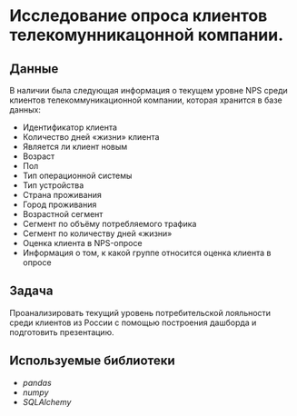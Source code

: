 # Исследование опроса клиентов телекомунникацонной компании.


## Данные

В наличии была следующая информация о текущем уровне NPS среди клиентов телекоммуникационной компании, которая хранится в базе данных:
- Идентификатор клиента
- Количество дней «жизни» клиента
- Является ли клиент новым
- Возраст
- Пол  
- Тип операционной системы
- Тип устройства
- Страна проживания
- Город проживания
- Возрастной сегмент
- Сегмент по объёму потребляемого трафика
- Сегмент по количеству дней «жизни»
- Оценка клиента в NPS-опросе
- Информация о том, к какой группе относится оценка клиента в опросе

  
## Задача

Проанализировать текущий уровень потребительской лояльности среди клиентов из России с помощью построения дашборда и подготовить презентацию.

## Используемые библиотеки
* *pandas*
* *numpy*
* *SQLAlchemy*